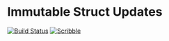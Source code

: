 # Immutable Struct Updates

[![Build Status](https://github.com/camoy/struct-set/workflows/build/badge.svg)](https://github.com/camoy/struct-set/actions?query=workflow%3Abuild)
[![Scribble](https://img.shields.io/badge/Docs-Scribble-blue.svg)](https://docs.racket-lang.org/struct-set/)
